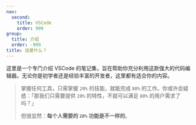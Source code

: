 ```yaml
---
nav:
  second:
    title: VSCode
    order: 999
group:
  title: 介绍
  order: -999
title: 这是什么？
---
```



这里是一个专门介绍 VSCode 的笔记集，旨在帮助你充分利用这款强大的代码编辑器。无论你是初学者还是经验丰富的开发者，这里都有适合你的内容。

> 掌握任何工具，只需掌握 `20%` 的技能，就能完成 `80%` 的工作。你或许会疑惑：「那我们只需要提供 `20%` 的特性，不就可以满足 `80%` 的用户需求了吗？」
>
> 但很显然：**每个人需要的 `20%` 功能是不一样的**。
